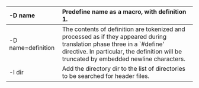 | -D name | Predefine name as a macro, with definition 1. |
|:--------|:----------------------------------------------|
| -D name=definition | The contents of definition are tokenized and processed as if they appeared during translation phase three in a `#define' directive. In particular, the definition will be truncated by embedded newline characters. |
| -I dir  | Add the directory dir to the list of directories to be searched for header files. |